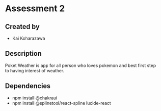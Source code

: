# Assessment 2

## Created by
- Kai Koharazawa

## Description
Poket Weather is app for all person who loves pokemon and best first step to having interest of weather.

## Dependencies
- npm install @chakraui
- npm install @splinetool/react-spline lucide-react
